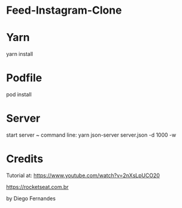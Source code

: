 # Feed-Instagram-Clone
# Yarn
yarn install

# Podfile
pod install

# Server
start server ~ command line: yarn json-server server.json -d 1000 -w 

# Credits
Tutorial at: https://www.youtube.com/watch?v=2nXsLpUCO20

https://rocketseat.com.br 

by Diego Fernandes


